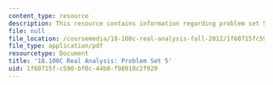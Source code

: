 ```yaml
---
content_type: resource
description: This resource contains information regarding problem set 5.
file: null
file_location: /coursemedia/18-100c-real-analysis-fall-2012/1f60715fc590bf0c44b8f98918c2f929_MIT18_100CF12_ps5.pdf
file_type: application/pdf
resourcetype: Document
title: '18.100C Real Analysis: Problem Set 5'
uid: 1f60715f-c590-bf0c-44b8-f98918c2f929
---
```

